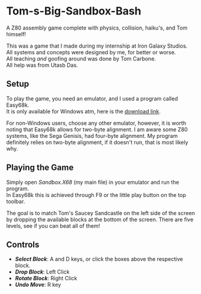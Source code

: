 # Tom-s-Big-Sandbox-Bash
A Z80 assembly game complete with physics, collision, haiku's, and Tom himself!  

This was a game that I made during my internship at Iron Galaxy Studios.  
All systems and concepts were designed by me, for better or worse.  
All teaching _and_ goofing around was done by Tom Carbone.  
All help was from Utasb Das.  

## Setup
To play the game, you need an emulator, and I used a program called Easy68k.  
It is only available for Windows atm, here is the [download link](http://www.easy68k.com/files/SetupEASy68K.exe).  

For non-Windows users, choose any other emulator, however, it is worth noting that
Easy68k allows for two-byte alignment. I am aware some Z80 systems, like the Sega Genisis, had four-byte alignment.
My program definitely relies on two-byte alignment, if it doesn't run, that is most likely why.

## Playing the Game
Simply open *Sandbox.X68* (my main file) in your emulator and run the program.  
In Easy68k this is achieved through F9 or the little play button on the top toolbar.  

The goal is to match Tom's Saucey Sandcastle on the left side of the screen by dropping
the available blocks at the bottom of the screen. There are five levels, see if you can
beat all of them!

## Controls
* ***Select Block***: A and D keys, or click the boxes above the respective block.
* ***Drop Block***: Left Click
* ***Rotate Block***: Right Click
* ***Undo Move***: R key
